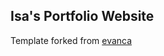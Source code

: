 ## Isa's Portfolio Website

Template forked from [evanca](https://github.com/evanca/quick-portfolio)
